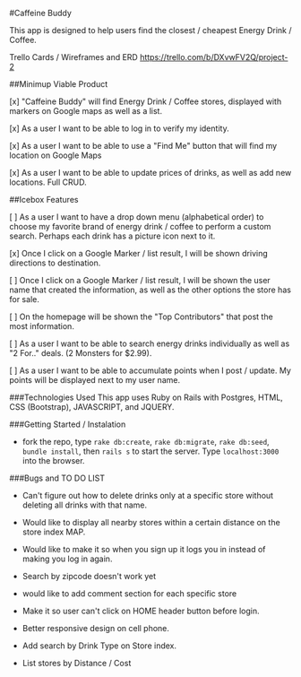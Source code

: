 #Caffeine Buddy

This app is designed to help users find the closest / cheapest Energy Drink / Coffee.

Trello Cards / Wireframes and ERD
https://trello.com/b/DXvwFV2Q/project-2

 ##Minimup Viable Product

[x] "Caffeine Buddy" will find Energy Drink / Coffee stores, displayed with markers on Google maps as well as a list.

[x]  As a user I want to be able to log in to verify my identity.

[x] As a user I want to be able to use a "Find Me" button that will find my location on Google Maps

[x] As a user I want to be able to update prices of drinks, as well as add new locations.  Full CRUD.


 ##Icebox Features

 [ ] As a user I want to have a drop down menu (alphabetical order) to choose my favorite brand of energy drink / coffee to perform a custom search. Perhaps each drink has a picture icon next to it.

 [x] Once I click on a Google Marker / list result, I will be shown driving directions to destination.

 [ ] Once I click on a Google Marker / list result, I will be shown the user name that created the information, as well as the other options the store has for sale.

 [ ] On the homepage will be shown the "Top Contributors" that post the most information.

 [ ] As a user I want to be able to search energy drinks individually as well as "2 For.." deals.  (2 Monsters for $2.99).

 [ ] As a user I want to be able to accumulate points when I post / update.  My points will be displayed next to my user name.


 ###Technologies Used
 This app uses Ruby on Rails with Postgres, HTML, CSS (Bootstrap), JAVASCRIPT, and JQUERY.

 ###Getting Started / Instalation

 - fork the repo, type `rake db:create`, `rake db:migrate`, `rake db:seed`, `bundle install`, then `rails s` to start the server.  Type `localhost:3000` into the browser.

 ###Bugs and TO DO LIST

 - Can't figure out how to delete drinks only at a specific store without deleting all drinks with that name.

 - Would like to display all nearby stores within a certain distance on the store index MAP.

 - Would like to make it so when you sign up it logs you in instead of making you log in again.

 - Search by zipcode doesn't work yet

 - would like to add comment section for each specific store

 - Make it so user can't click on HOME header button before login.

 - Better responsive design on cell phone.

 - Add search by Drink Type on Store index.

 - List stores by Distance / Cost

